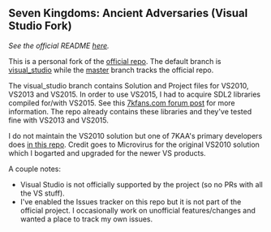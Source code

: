 Seven Kingdoms: Ancient Adversaries (Visual Studio Fork)
----

*See the official README [here](https://github.com/sraboy/7kaa/blob/master/README).*

This is a personal fork of the [official repo](https://github.com/the3dfxdude/7kaa). The default branch is [visual_studio](https://github.com/sraboy/7kaa/tree/visual_studio) while the [master](https://github.com/sraboy/7kaa/tree/master) branch tracks the official repo.

The visual_studio branch contains Solution and Project files for VS2010, VS2013 and VS2015. In order to use VS2015, I had to acquire SDL2 libraries compiled for/with VS2015. See this [7kfans.com forum post](https://www.7kfans.com/forums/viewtopic.php?f=20&t=697&start=10) for more information. The repo already contains these libraries and they've tested fine with VS2013 and VS2015.

I do not maintain the VS2010 solution but one of 7KAA's primary developers does [in this repo](https://github.com/microvirus/7kaa). Credit goes to Microvirus for the original VS2010 solution which I bogarted and upgraded for the newer VS products. 

A couple notes:

* Visual Studio is not officially supported by the project (so no PRs with all the VS stuff).
* I've enabled the Issues tracker on this repo but it is not part of the official project. I occasionally work on unofficial features/changes and wanted a place to track my own issues.